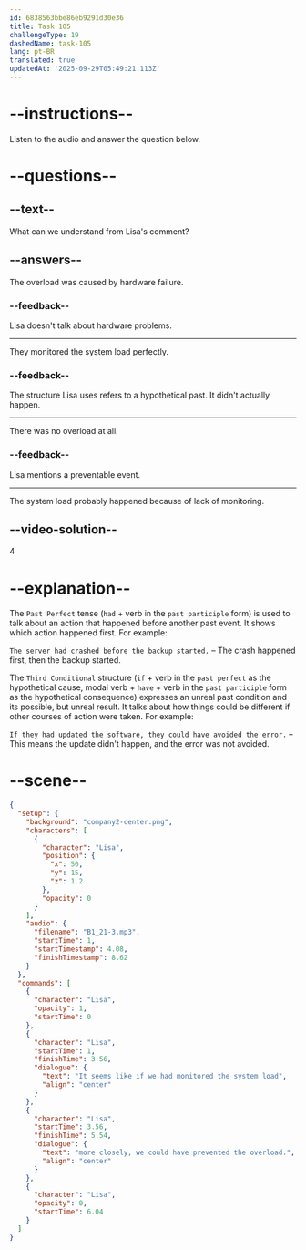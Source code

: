```yaml
---
id: 6838563bbe86eb9291d30e36
title: Task 105
challengeType: 19
dashedName: task-105
lang: pt-BR
translated: true
updatedAt: '2025-09-29T05:49:21.113Z'
---
```


<!-- (Audio) Lisa: It seems like if we had monitored the system load more closely, we could have prevented the overload. -->

# --instructions--

Listen to the audio and answer the question below.

# --questions--

## --text--

What can we understand from Lisa's comment?

## --answers--

The overload was caused by hardware failure.

### --feedback--

Lisa doesn't talk about hardware problems.

---

They monitored the system load perfectly.

### --feedback--

The structure Lisa uses refers to a hypothetical past. It didn't actually happen.

---

There was no overload at all.

### --feedback--

Lisa mentions a preventable event.

---

The system load probably happened because of lack of monitoring.

## --video-solution--

4

# --explanation--

The `Past Perfect` tense (`had` + verb in the `past participle` form) is used to talk about an action that happened before another past event. It shows which action happened first. For example:

`The server had crashed before the backup started.` – The crash happened first, then the backup started.

The `Third Conditional` structure (`if` + verb in the `past perfect` as the hypothetical cause, modal verb + `have` + verb in the `past participle` form as the hypothetical consequence) expresses an unreal past condition and its possible, but unreal result. It talks about how things could be different if other courses of action were taken. For example:

`If they had updated the software, they could have avoided the error.` – This means the update didn't happen, and the error was not avoided.

# --scene--

```json
{
  "setup": {
    "background": "company2-center.png",
    "characters": [
      {
        "character": "Lisa",
        "position": {
          "x": 50,
          "y": 15,
          "z": 1.2
        },
        "opacity": 0
      }
    ],
    "audio": {
      "filename": "B1_21-3.mp3",
      "startTime": 1,
      "startTimestamp": 4.08,
      "finishTimestamp": 8.62
    }
  },
  "commands": [
    {
      "character": "Lisa",
      "opacity": 1,
      "startTime": 0
    },
    {
      "character": "Lisa",
      "startTime": 1,
      "finishTime": 3.56,
      "dialogue": {
        "text": "It seems like if we had monitored the system load",
        "align": "center"
      }
    },
    {
      "character": "Lisa",
      "startTime": 3.56,
      "finishTime": 5.54,
      "dialogue": {
        "text": "more closely, we could have prevented the overload.",
        "align": "center"
      }
    },
    {
      "character": "Lisa",
      "opacity": 0,
      "startTime": 6.04
    }
  ]
}
```
